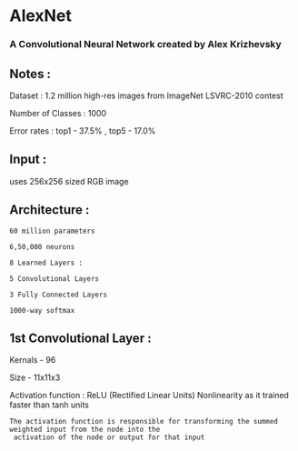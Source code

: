 # AlexNet 
### A Convolutional Neural Network created by Alex Krizhevsky

## Notes :
 
  Dataset : 1.2 million high-res images from ImageNet LSVRC-2010 contest
  
  Number of Classes : 1000
  
  Error rates : top1 - 37.5% , top5 - 17.0%


  ## Input :
  uses 256x256 sized RGB image


  ## Architecture :
    60 million parameters
    
    6,50,000 neurons
    
    8 Learned Layers : 
    
    5 Convolutional Layers
    
    3 Fully Connected Layers
    
    1000-way softmax
    
 
  ## 1st Convolutional Layer :
  Kernals - 96 
  
  Size - 11x11x3
  
  Activation function :
  ReLU (Rectified Linear Units) Nonlinearity as it trained faster than tanh units
  
    The activation function is responsible for transforming the summed weighted input from the node into the 
     activation of the node or output for that input
  

